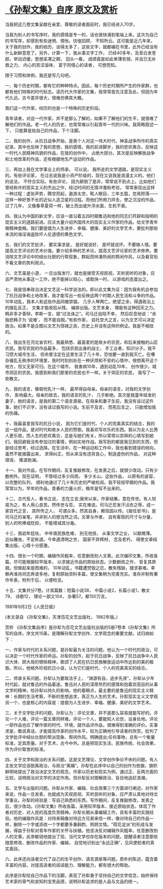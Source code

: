 # [《孙犁文集》自序 原文及赏析](https://www.vrrw.net/wx/14423.html)

当我把这几卷文集呈献在亲爱、尊敬的读者面前时，我已经进入70岁。

当我为别人的书写序时，我的感情是专一的，话也很快涌到笔端上来。这次为自己的书写序，却感到有些迷惘、惆怅。彷徨回顾， 不知所云。这可能是近几年来， 关于我的创作，我的经历，谈得太多了，这些文字，就都编在书里，此外已经没有什么新鲜意思了。另外，计算一下，我从事文字工作， 已经40多年，及至白发苍颜，举动迟缓，思想呆滞之期， 回头一看， 成绩竟是如此单薄贫弱，并且已无补救之力， 内心的苦涩滋味， 富于同情心的读者， 可想而知。

限于习惯和体例，我还是写几句吧。

一、每个历史时期，都有它的种种特点。因此，每个历史时期所产生的作家群，也都有他们特殊的时代标志。读历代大作家的文集，我常常首先注意及此，但因为年代久远，古今差异很大，很难仿佛其大概。

我们这一代作家，经历的也是一个特殊的历史阶段。

青年读者，对这一代作家，并不是那么了解的，如果不了解他们的生平，就很难了解他们的作品。老一代人的历史，也常常难以引起青年一代的兴味。我简略叙述一下， 只能算是给自己的作品，下个注脚。



二、我的创作，从抗日战争开始，是我个人对这一伟大时代、神圣战争所作的真实纪录。其中也反映了我的思想，我的感情，我的前进脚步，我的悲欢离合。反映这一时代人民精神风貌的作品，在我的创作中， 占绝大部分。其次是反映解放战争和土地改革的作品，还有根据地生产运动的作品。

三、再加上我在文学事业上的师承， 可以说， 我所走的文学道路，是现实主义的。有些评论家， 在过去说我是小资产阶级的，现在又说我是浪漫主义的。他们的说法， 不符合实际。有些评论， 因为颠倒了是非，常常说不到点上。比如他们曾经称许的现实主义的杰出之作，经过时间的无情冲激和考验， 常常表现出这样一种过程：虚张声势，腾空而起，遨游太空，眩人眼目，三年五载，忽焉陨落——这样一种好景不长的近似人造卫星的过程。而他们所用力抨击，使之沉没的作品，过了几年， 又像春草夏荷一样，破土而出或升浮水面，生机不衰。

四、我认为中国的新文学，应该一直沿着五四时期鲁迅和他的同志们开辟和指明的现实主义的道路前进。应该大量介绍外国伟大的现实主义作家的作品，给文学青年做精神食粮。我们要提倡为人生进步、幸福、健康、美好的文学艺术，要批判那些末流的诲淫诲盗败坏人伦道德的黄色文学。

五、我们的文艺批评， 要实事求是， 是好就说好， 是坏就说坏。不要做人情。要提高文艺评论的艺术价值。要介绍多种的艺术论，提高文艺评论家的艺术修养。要消除文艺评论中的结伙壮胆的行帮现象，群起而哄凑热闹的帮闲作风，以及看官衔不看文章的势利观点。

六、文艺虽是小道， 一旦出版发行，就也是接受天视民视，天听民听的对象，应该严肃地从事这一工作，绝不能掉以轻心，或取快一时， 以游戏的态度出之。

七、我是信奉政治决定文艺这一科学说法的。即以此文集为证：因为我有机会参加了抗日战争和土地改革，我才能写出一些反映这两个时期人民生活和斗争的作品。10年动乱，我本人和这些作品同被禁锢， 几乎人琴两亡。绝望之余，得遇政治上的拨乱反正， 文集才能收拾从残， 编排出版。文艺本身， 哪能有这种回天之力。韩非多才善辩，李斯一言，就“过法诛之”。司马迁自陷不幸， 然后叹息地说：“余独悲韩子为 ‘说难’， 而不能自脱。”有些作家， 自托空大之言，以为文艺可以决定政治。如果不是企图以文艺为饵禄之具，历史上并没有这样的例证。我是不相信的。

八、我出生在河北省农村，我最熟悉、最喜爱的是故乡的农民，和后来接触的山区农民。我写农民的作品最多， 包括农民出身的战士， 手工业者，知识分子。我不习惯大城市生活， 但命里注定在这里生活了几十年，恐怕要一直到我灭亡。在嘈杂骚乱无秩序的环境里，我时时刻刻处在一种厌烦和不安的心情中，很想离开这个地方，但又无家可归。在这个城市， 我害病10年，遇到动乱10年， 创作很少。城市郊区的农民，我感到和我们那里的农民也不一样。关于郊区的农民， 我写了一些散文。

九、我的语言，像吸吮乳汁一样， 最早得自母亲。母亲的语言，对我的文学创作， 影响最大。母亲的故去，我的语言的乳汁， 几乎断绝。其次是我童年结发的妻子，她的语言，是我的第二个语言源泉。在母亲和妻子生前，我没有谈过这件事，她们不识字，没有读过我写的小说。生前不及言， 而死后言之， 只能增加我的伤痛。

十、我最喜爱我写的抗日小说， 因为它们是时代、个人的完美真实的结合，我的这一组作品，是对时代和故乡人民的赞歌。我喜欢写欢乐的东西。我以为女人比男人更乐观，而人生的悲欢离合，总是与她们有关，所以常常以崇拜的心情写到她们。我回避我没有参加过的事情，例如实地作战。我写到的都是我见到的东西，但是经过思考，经过选择。在生活中，在一种运动和工作中，我也看到错误的倾向，虽然不能揭露出来， 求得纠正，但从来没有违背良心，制造虚伪的作品， 对这种错误， 推波助澜。

十一、我对作品，在写作期间，反复推敲修改，在发表之后，就很少改动。只有少数例外。现在证明， 不管经过多少风雨， 多少关山，这些作品， 以原有的姿容， 以完整的队列， 顺利地通过了几十年历史的严峻检阅。我不轻视早期的作品。我常常以为，早年的作品，青春的力量火炽，晚年是写不出来的。

十二、古代哲人，著书立说， 志在立言;唐宋以来，作家结集，意在传世。有人轻易为之，有人用心良苦。然传世与否， 实在难说。司马迁忍发汗沾衣之辱，成一家百代之言， 其所传之人， 可谓众多。然其自身，赖班固以传。《报任安书》，是司马迁的亲笔，并非别人的想当然之词。文章与作者， 自有客观的尺寸与分量，别人的吹捧或贬抑， 不能增减其分毫。

十三、我幼年尪怯， 中年值民族危难， 别无他技， 从事文学之业， 以献微薄。近似雕虫，不足称道。今幸遇清明之世， 国家不弃樗材， 念及老朽， 得使文章结集出版，心情十分感激。

十四、很长一个时期，编辑作风粗率，任意删改别人文章。此次编印文集，所收各篇，尽可能根据较早版本， 以求接近作品的原始状态。少数删改之作， 皆复其原貌。但做起来是困难的， 10年动乱，书籍遭焚毁之厄，散失残缺，搜求甚难。幸赖冉淮舟同志奔波多地，复制原始资料多篇，使文集稍为完善充实。淮舟并制有著作年表，附列于后， 以便检览。

十五、文集共分7卷。计其篇数：短篇小说38， 中篇小说2，长篇小说1，散文79， 诗歌12， 理论一部又104， 杂著57。都150万言。

1981年9月2日《人民日报》

(本文录自 《孙犁文集》，天津百花文艺出版社， 1982年版。)

赏析 《孙犁文集自序》是孙犁为百花文艺出版社出版的5册7卷本《孙犁文集》所写的自序。序文共15条，是理解孙犁文学创作、文学观念的重要文献。试归纳如下：

一、作家与时代的关系问题，是孙犁最为关注的问题。他认为一个时代的政治，可以决定一个时代作家的命运。孙犁的创作，起于抗日战争，反映了抗日战争中人民识大体、顾大局的牺牲精神，歌颂了人民在抗日民族解放运动中所达到的美的极致。所以，他格外珍视抗日小说，认为它们是时代、个人的完美真实的结合。

二、师承关系问题。孙犁认为要取法乎上， “渊源有自，追步先贤”。孙犁从少年时代起，就对鲁迅的作品着迷。鲁迅对人民的深厚热烈的感情和抱着崇高目的从事文学的精神，给孙犁以持久的影响。他的着眼点，最主要的是鲁迅的现实主义精神：长期的生活考察，不断的思想追求，真正为人生的艺术。孙犁现实主义文学观另一个、也是核心的内容是：提倡为人生进步、幸福、健康、美好的文学艺术。

三、关于文学批评的问题。孙犁认为：评论文章，并不是那么容易就能写好的。评论一个人难，评论一篇文章同样难。评论一个人，要能知人论世，设身处地。评论一部作品也应了解作家的时代、环境，就作品评作品，很难得到准确的评价。实事求是，敢说真话，才能提高作家的创作水平，较为正确地引导读者的欣赏。批判了文学批评中结伙壮胆的帮派现象、帮闲作风。明确提出;任何事物，总有一个衡量标准，定其质量。对于艺术，古今中外。总是把现实生活、民族传统、社会效果，作为评价取舍的标准。

四、关于文学和政治的关系问题。这是文艺理论、文学创作争论不休的问题。有人主张文学应该脱离政治，与政治“离婚”。孙犁在此序中以自己的创作为依据，旗帜鲜明地提出了政治决定文艺的观念。作家以历史和现实为例，通过正、反两方面的比较，说明政治对文学的决定作用。但孙犁反对图解政治、盲目地追赶浪潮。

五、文学与出版的问题。孙犁从作家、编辑、社会效果三个方面进行阐述。对作家来说，作品一旦发表，也就成为天视民视、天听民听的对象，应严肃认真地对待文学事业。孙犁的经验是：写自己熟悉的东西，写作期间，反复推敲修改，发表之后，很少改动。《孙犁文集》所收各篇，采用较早版本，接近原始状态，体现了作者对历史、对人民的高度负责精神。孙犁长期从事编辑工作，具有丰富的实践经验。他的编辑作风是：对待来稿像对待远方兄弟来信一样，像对待自己的作品一样，删除一个字或添改一个字都要多番斟酌、照顾文情。“荷花淀派”的形成与发展，得益于孙犁对青年作家的关怀与扶植。他坚决反对编辑作风粗率，任意删改别人的文章。此序敏锐地提出了现、当代文学也存在版本的问题，提醒读者注意那些随意修改、删改作品的作家、编辑， 自觉地识别出“永远正确”，见风使舵者的真实面目。

六、此序还向读者交代了自己的生平创作、语言源泉等问题。质朴的陈述，蕴含着丰富的内容。对提高读者的阅读能力、理解能力，都有很大的帮助。

此序是孙犁给自己作品下的注脚。表现了孙犁勇于坚持自己的文学信念，始终保持艺术家的骨气和良知的宝贵品德，说明孙犁追求的是人品与文品的统一。

